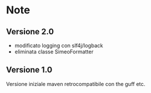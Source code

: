 Note
====

Versione 2.0
------------
- modificato logging con slf4j/logback
- eliminata classe SimeoFormatter

Versione 1.0
------------
Versione iniziale maven retrocompatibile con the guff etc.
